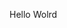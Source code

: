 Hello Wolrd




























































































































































































































































































































































































































































































































































































































































































































































































































































































































































































































































































































































































































































































































































































































































































































































































































































































































































































































































































































































































































































































































































































































































































































































































































































































































































































































































































































































































































































































































































































































































































































































































































































































































































































































































































































































































































































































































































































































































































































































































































































































































































































































